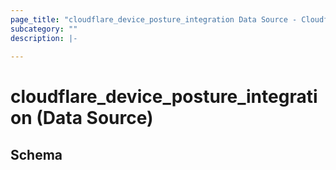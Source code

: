 ```yaml
---
page_title: "cloudflare_device_posture_integration Data Source - Cloudflare"
subcategory: ""
description: |-
  
---
```


# cloudflare_device_posture_integration (Data Source)




<!-- schema generated by tfplugindocs -->
## Schema


